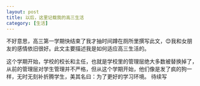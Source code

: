 ```yaml
---
layout: post
title: 以后，这里记载我的高三生活
category: [生活]
---
```

不好意思，高三第一学期快结束了我才抽时间蹲在厕所里撰写此文，😊我和女朋友的感情依旧很好。此文主要描述我是如何适应高三生活的。

这个学期开始，学校的校长和主任，也就是学校里的管理层绝大多数被替换掉了，从前的管理层对学生管理并不严格，但从这个学期开始，他们像是发了疯的狗一样，无时无刻补折腾学生，美其名曰：为了更好的学习环境。
待续写
